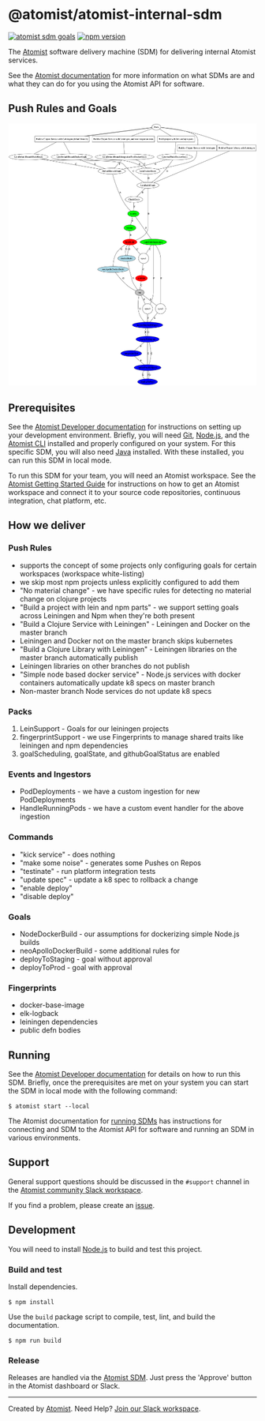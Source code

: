 # @atomist/atomist-internal-sdm

[![atomist sdm goals](http://badge.atomist.com/T29E48P34/atomist/atomist-internal-sdm/0147115f-fafd-40de-acd8-afe2b9bfc6bc)](https://app.atomist.com/workspace/T29E48P34)
[![npm version](https://img.shields.io/npm/v/@atomist/atomist-internal-sdm.svg)](https://www.npmjs.com/package/@atomist/atomist-internal-sdm)

The [Atomist][atomist] software delivery machine (SDM) for delivering
internal Atomist services.

See the [Atomist documentation][atomist-doc] for more information on
what SDMs are and what they can do for you using the Atomist API for
software.

[atomist-doc]: https://docs.atomist.com/ (Atomist Documentation)

## Push Rules and Goals

![goals](goals.png)

## Prerequisites

See the [Atomist Developer documentation][atomist-dev] for
instructions on setting up your development environment.  Briefly, you
will need [Git][git], [Node.js][node], and the [Atomist
CLI][atomist-cli] installed and properly configured on your system.
For this specific SDM, you will also need [Java][java] installed.
With these installed, you can run this SDM in local mode.

To run this SDM for your team, you will need an Atomist workspace.
See the [Atomist Getting Started Guide][atomist-start] for
instructions on how to get an Atomist workspace and connect it to your
source code repositories, continuous integration, chat platform, etc.

[atomist-dev]: https://docs.atomist.com/developer/prerequisites/ (Atomist - Developer Prerequisites)
[git]: https://git-scm.com/ (Git)
[atomist-cli]: https://github.com/atomist/cli (Atomist Command-Line Interface)
[atomist-start]: https://docs.atomist.com/user/ (Atomist - Getting Started)
[java]: http://openjdk.java.net/install/ (Java - Install)

## How we deliver

### Push Rules

* supports the concept of some projects only configuring goals for certain workspaces (workspace white-listing)
* we skip most npm projects unless explicitly configured to add them
* "No material change" - we have specific rules for detecting no material change on clojure projects
* "Build a project with lein and npm parts" - we support setting goals across Leiningen and Npm when they're both present
* "Build a Clojure Service with Leiningen" - Leiningen and Docker on the master branch
* Leiningen and Docker not on the master branch skips kubernetes
* "Build a Clojure Library with Leiningen" - Leiningen libraries on the master branch automatically publish
* Leiningen libraries on other branches do not publish
* "Simple node based docker service" - Node.js services with docker containers automatically update k8 specs on master branch
* Non-master branch Node services do not update k8 specs

### Packs

1.  LeinSupport - Goals for our leiningen projects
2.  fingerprintSupport - we use Fingerprints to manage shared traits like leiningen and npm dependencies
3.  goalScheduling, goalState, and githubGoalStatus are enabled

### Events and Ingestors

* PodDeployments - we have a custom ingestion for new PodDeployments
* HandleRunningPods - we have a custom event handler for the above ingestion

### Commands

* "kick service" - does nothing
* "make some noise" - generates some Pushes on Repos
* "testinate" - run platform integration tests
* "update spec" - update a k8 spec to rollback a change
* "enable deploy"
* "disable deploy"

### Goals

* NodeDockerBuild - our assumptions for dockerizing simple Node.js builds
* neoApolloDockerBuild - some additional rules for 
* deployToStaging - goal without approval 
* deployToProd - goal with approval

### Fingerprints

* docker-base-image
* elk-logback
* leiningen dependencies
* public defn bodies

## Running

See the [Atomist Developer documentation][atomist-dev] for details on
how to run this SDM.  Briefly, once the prerequisites are met on your
system you can start the SDM in local mode with the following command:

```
$ atomist start --local
```

The Atomist documentation for [running SDMs][atomist-run] has
instructions for connecting and SDM to the Atomist API for software
and running an SDM in various environments.

[atomist-run]: https://docs.atomist.com/developer/run/ (Atomist - Running SDMs)

## Support

General support questions should be discussed in the `#support`
channel in the [Atomist community Slack workspace][slack].

If you find a problem, please create an [issue][].

[issue]: https://github.com/atomist/atomist-internal-sdm/issues

## Development

You will need to install [Node.js][node] to build and test this
project.

[node]: https://nodejs.org/ (Node.js)

### Build and test

Install dependencies.

```
$ npm install
```

Use the `build` package script to compile, test, lint, and build the
documentation.

```
$ npm run build
```

### Release

Releases are handled via the [Atomist SDM][atomist-sdm].  Just press
the 'Approve' button in the Atomist dashboard or Slack.

[atomist-sdm]: https://github.com/atomist/atomist-sdm (Atomist Software Delivery Machine)

---

Created by [Atomist][atomist].
Need Help?  [Join our Slack workspace][slack].

[atomist]: https://atomist.com/ (Atomist - How Teams Deliver Software)
[slack]: https://join.atomist.com/ (Atomist Community Slack)
